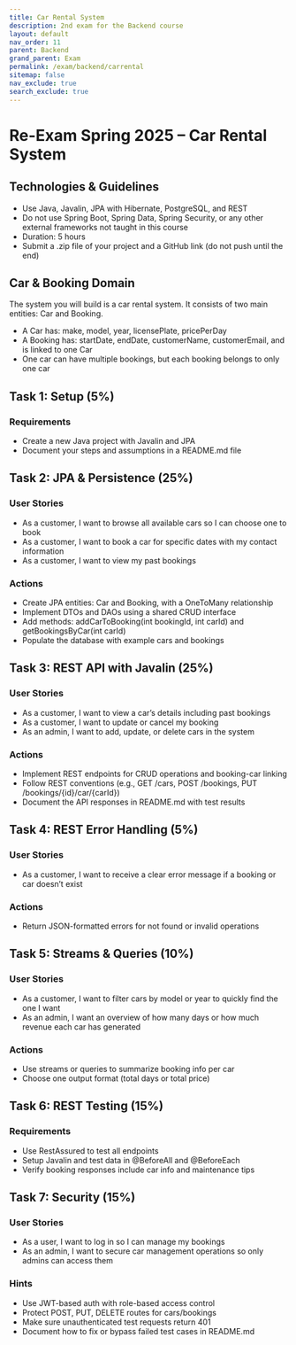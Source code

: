 ```yaml
---
title: Car Rental System
description: 2nd exam for the Backend course
layout: default
nav_order: 11
parent: Backend
grand_parent: Exam
permalink: /exam/backend/carrental
sitemap: false
nav_exclude: true
search_exclude: true
---
```


# Re-Exam Spring 2025 – Car Rental System
## Technologies & Guidelines
- Use Java, Javalin, JPA with Hibernate, PostgreSQL, and REST
- Do not use Spring Boot, Spring Data, Spring Security, or any other external frameworks not taught in this course
- Duration: 5 hours
- Submit a .zip file of your project and a GitHub link (do not push until the end)

## Car & Booking Domain
The system you will build is a car rental system. It consists of two main entities: Car and Booking.
- A Car has: make, model, year, licensePlate, pricePerDay
- A Booking has: startDate, endDate, customerName, customerEmail, and is linked to one Car
- One car can have multiple bookings, but each booking belongs to only one car

## Task 1: Setup (5%)
### Requirements
- Create a new Java project with Javalin and JPA
- Document your steps and assumptions in a README.md file

## Task 2: JPA & Persistence (25%)
### User Stories
- As a customer, I want to browse all available cars so I can choose one to book
- As a customer, I want to book a car for specific dates with my contact information
- As a customer, I want to view my past bookings

### Actions
- Create JPA entities: Car and Booking, with a OneToMany relationship
- Implement DTOs and DAOs using a shared CRUD interface
-  Add methods: addCarToBooking(int bookingId, int carId) and getBookingsByCar(int carId)
-  Populate the database with example cars and bookings

## Task 3: REST API with Javalin (25%)
### User Stories
- As a customer, I want to view a car’s details including past bookings
- As a customer, I want to update or cancel my booking
- As an admin, I want to add, update, or delete cars in the system

### Actions
- Implement REST endpoints for CRUD operations and booking-car linking
- Follow REST conventions (e.g., GET /cars, POST /bookings, PUT /bookings/{id}/car/{carId})
- Document the API responses in README.md with test results

## Task 4: REST Error Handling (5%)
### User Stories
- As a customer, I want to receive a clear error message if a booking or car doesn’t exist

### Actions
- Return JSON-formatted errors for not found or invalid operations

## Task 5: Streams & Queries (10%)
### User Stories
- As a customer, I want to filter cars by model or year to quickly find the one I want
- As an admin, I want an overview of how many days or how much revenue each car has generated

### Actions
- Use streams or queries to summarize booking info per car
- Choose one output format (total days or total price)

## Task 6: REST Testing (15%)
### Requirements
- Use RestAssured to test all endpoints
- Setup Javalin and test data in @BeforeAll and @BeforeEach
- Verify booking responses include car info and maintenance tips

## Task 7: Security (15%)

### User Stories
- As a user, I want to log in so I can manage my bookings
- As an admin, I want to secure car management operations so only admins can access them

### Hints
- Use JWT-based auth with role-based access control
- Protect POST, PUT, DELETE routes for cars/bookings
- Make sure unauthenticated test requests return 401
- Document how to fix or bypass failed test cases in README.md